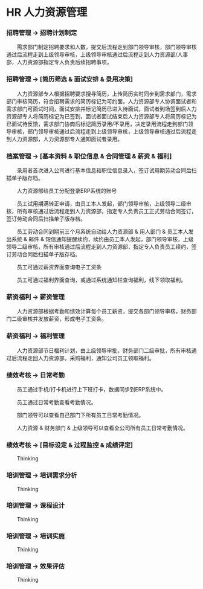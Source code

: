 # HR 人力资源管理

### 招聘管理 -> 招聘计划制定

<p style="text-indent: 2em;">
需求部门制定招聘要求和人数，提交后流程走到部门领导审核，部门领导审核通过后流程走到上级领导审核，上级领导审核通过后流程走到人力资源部/人事部，人力资源部指定专人负责后续招聘事项。
</p>

### 招聘管理 -> [简历筛选 & 面试安排 & 录用决策]

<p style="text-indent: 2em;">
人力资源部专人根据招聘要求搜寻简历，上传简历实时同步到需求部门，需求部门审核简历，符合招聘需求的简历标记为可约面，人力资源部专人协调面试者和需求部门可面试时间，面试安排并标记简历已进入待面试，面试者到场签到后人力资源部专人将简历标记为已签到，面试者面试结束后人力资源部专人将简历标记为已面试待反馈，需求部门协商后标记简历录用/不录用，决定录用流程走到部门领导审核，部门领导审核通过后流程走到上级领导审核，上级领导审核通过后流程走到人力资源部，人力资源部专人通知面试者录用。
</p>

### 档案管理 -> [基本资料 & 职位信息 & 合同管理 & 薪资 & 福利]

<p style="text-indent: 2em;">
录用者首次进入公司进行基本信息和职位信息录入，签订试用期劳动合同后扫描单子版存档。
</p>
<p style="text-indent: 2em;">
人力资源部给员工分配登录ERP系统的账号
</p>
<p style="text-indent: 2em;">
员工试用期满转正申请，由员工本人发起，部门领导审核，上级领导二级审核，所有审核通过后流程走到人力资源部，指定专人负责员工正式劳动合同签订，签订劳动合同后扫描单子版存档。
</p>
<p style="text-indent: 2em;">
员工劳动合同到期前三个月系统自动给人力资源部 & 用人部门 & 员工本人发出系统 & 邮件 & 短信通知提醒续约，续约由员工本人发起，部门领导审核，上级领导二级审核，所有审核通过后流程走到人力资源部，指定专人负责员工续约，签订劳动合同后扫描单子版存档。
</p>
<p style="text-indent: 2em;">
员工可通过薪资界面查询电子工资条
</p>
<p style="text-indent: 2em;">
员工可通过福利界面查询，或通过系统通知栏查询福利，线下领取福利。
</p>

### 薪资福利 -> 薪资管理

<p style="text-indent: 2em;">
人力资源部根据考勤和绩效计算每个员工薪资，提交各部门领导审核，财务部门二级审核并发放薪资，形成电子工资条。
</p>

### 薪资福利 -> 福利管理

<p style="text-indent: 2em;">
人力资源部节日福利计划，由上级领导审批，财务部门二级审批，所有审核通过后流程走回人力资源部，采购福利，通知公司员工领取福利。
</p>

### 绩效考核 -> 日常考勤

<p style="text-indent: 2em;">
员工通过手机/打卡机进行上下班打卡，数据同步到ERP系统中。
</p>
<p style="text-indent: 2em;">
员工通过日常考勤查看考勤情况。
</p>
<p style="text-indent: 2em;">
部门领导可以查看自己部门下所有员工日常考勤情况。
</p>
<p style="text-indent: 2em;">
人力资源 & 财务部门 & 上级领导可以查看全公司所有员工日常考勤情况。
</p>

### 绩效考核 -> [目标设定 & 过程监控 & 成绩评定]

<p style="text-indent: 2em;">
Thinking
</p>

### 培训管理 -> 培训需求分析

<p style="text-indent: 2em;">
Thinking
</p>

### 培训管理 -> 课程设计

<p style="text-indent: 2em;">
Thinking
</p>

### 培训管理 -> 培训实施

<p style="text-indent: 2em;">
Thinking
</p>

### 培训管理 -> 效果评估

<p style="text-indent: 2em;">
Thinking
</p>
